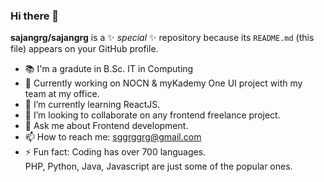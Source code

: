 ### Hi there 👋

**sajangrg/sajangrg** is a ✨ _special_ ✨ repository because its `README.md` (this file) appears on your GitHub profile.
- :books: I'm a gradute in B.Sc. IT in Computing
- 🔭 Currently working on NOCN & myKademy One UI project with my team at my office. 
- 🌱 I’m currently learning ReactJS.
- 👯 I’m looking to collaborate on any frontend freelance project. 
- 💬 Ask me about Frontend development.
- 📫 How to reach me: sggrggrg@gmail.com
- ⚡ Fun fact: Coding has over 700 languages. <br> PHP, Python, Java, Javascript are just some of the popular ones.
